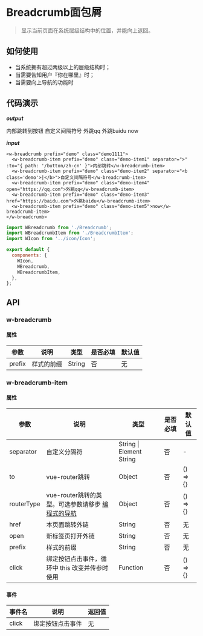 # Breadcrumb面包屑
> 显示当前页面在系统层级结构中的位置，并能向上返回。

## 如何使用

- 当系统拥有超过两级以上的层级结构时；
- 当需要告知用户『你在哪里』时；
- 当需要向上导航的功能时

## 代码演示

***output***

<w-breadcrumb prefix="demo" class="demo1111">
  <w-breadcrumb-item prefix="demo" class="demo-item1" separator=">" :to="{ path: '/button/zh-cn.html' }">内部跳转到按钮</w-breadcrumb-item>
  <w-breadcrumb-item prefix="demo" class="demo-item2" separator="<b class='demo'>|</b>">自定义间隔符号</w-breadcrumb-item>
  <w-breadcrumb-item prefix="demo" class="demo-item4" open="https://qq.com">外跳qq</w-breadcrumb-item>
  <w-breadcrumb-item prefix="demo" class="demo-item3" href="https://baidu.com">外跳baidu</w-breadcrumb-item>
  <w-breadcrumb-item prefix="demo" class="demo-item5">now</w-breadcrumb-item>
</w-breadcrumb>

***input***

``` vue
<w-breadcrumb prefix="demo" class="demo1111">
  <w-breadcrumb-item prefix="demo" class="demo-item1" separator=">" :to="{ path: '/button/zh-cn' }">内部跳转</w-breadcrumb-item>
  <w-breadcrumb-item prefix="demo" class="demo-item2" separator="<b class='demo'>|</b>">自定义间隔符号</w-breadcrumb-item>
  <w-breadcrumb-item prefix="demo" class="demo-item4" open="https://qq.com">外跳qq</w-breadcrumb-item>
  <w-breadcrumb-item prefix="demo" class="demo-item3" href="https://baidu.com">外跳baidu</w-breadcrumb-item>
  <w-breadcrumb-item prefix="demo" class="demo-item5">now</w-breadcrumb-item>
</w-breadcrumb>
```

``` js
import WBreadcrumb from './Breadcrumb';
import WBreadcrumbItem from './BreadcrumbItem';
import WIcon from '../icon/Icon';

export default {
  components: {
    WIcon,
    WBreadcrumb,
    WBreadcrumbItem,
  },
};
```

## API

### w-breadcrumb

#### 属性

|参数|说明|类型|是否必填|默认值|
|---|----|---|-------|-----|
|prefix|样式的前缀|String|否|无|

### w-breadcrumb-item

#### 属性

|参数|说明|类型|是否必填|默认值|
|---|----|---|-------|-----|
|separator|自定义分隔符|String \| Element String|否|-|
|to|vue-router跳转|Object|否|() => {}|
|routerType|vue-router跳转的类型。可选参数请移步 [编程式的导航](https://router.vuejs.org/zh-cn/essentials/navigation.html)|Object|否|() => {}|
|href|本页面跳转外链|String|否|无|
|open|新标签页打开外链|String|否|无|
|prefix|样式的前缀|String|否|无|
|click|绑定按钮点击事件，循环中 this 改变并传参时使用|Function|否|() => {}|

#### 事件

|事件名|说明|返回值|
|-----|---|-----|
|click|绑定按钮点击事件|无|

<script>
import WBreadcrumb from './Breadcrumb';
import WBreadcrumbItem from './BreadcrumbItem';
import WIcon from '../icon/Icon';

export default {
  components: {
    WIcon,
    WBreadcrumb,
    WBreadcrumbItem,
  },
};
</script>
<style lang="scss">
@import './style/breadcrumb.scss';
@import '../icon/style/icon.scss';

.demo {
  color: #1996f5;
  font-weight: normal;
}
</style>
